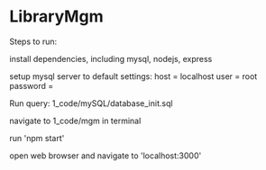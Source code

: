 # LibraryMgm

Steps to run:

install dependencies, including mysql, nodejs, express

setup mysql server to default settings:
    host = localhost
    user = root
    password = 

Run query: 1_code/mySQL/database_init.sql

navigate to 1_code/mgm in terminal

run 'npm start'

open web browser and navigate to 'localhost:3000'
